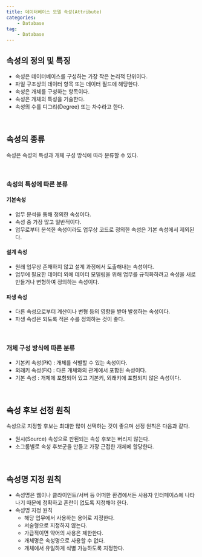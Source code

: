 ```yaml
---
title: 데이터베이스 모델 속성(Attribute)
categories:
    - Database
tag:
    - Database
---
```


## 속성의 정의 및 특징

- 속성은 데이터베이스를 구성하는 가장 작은 논리적 단위이다.
- 파일 구조상의 데이터 항목 또는 데이터 필드에 해당한다.
- 속성은 개체를 구성하는 항목이다.
- 속성은 개체의 특성을 기술한다.
- 속성의 수를 디그리(Degree) 또는 차수라고 한다.

<br>

## 속성의 종류
속성은 속성의 특성과 개체 구성 방식에 따라 분류할 수 있다.

<br>

### **속성의 특성에 따른 분류**
#### 기본속성
- 업무 분석을 통해 정의한 속성이다.
- 속성 중 가장 많고 일반적이다.
- 업무로부터 분석한 속성이라도 업무상 코드로 정의한 속성은 기본 속성에서 제외된다.
#### 설계 속성
- 원래 업무상 존재하지 않고 설계 과정에서 도출해내는 속성이다.
- 업무에 필요한 데이터 외에 데이터 모델링을 위해 업무를 규칙화하려고 속성을 새로 만들거나 변형하여 정의하는 속성이다.
#### 파생 속성
- 다른 속성으로부터 계산이나 변형 등의 영향을 받아 발생하는 속성이다.
- 파생 속성은 되도록 적은 수를 정의하는 것이 좋다.

<br>

### **개체 구성 방식에 따른 분류**

- 기본키 속성(PK) : 개체를 식별할 수 있는 속성이다.                               
- 외래키 속성(FK) : 다른 개체와의 관계에서 포함된 속성이다.
- 기본 속성 : 개체에 포함되어 있고 기본키, 외래키에 포함되지 않은 속성이다.

<br>

## 속성 후보 선정 원칙
속성으로 지정할 후보는 최대한 많이 선택하는 것이 좋으며 선정 원칙은 다음과 같다.
- 원시(Source) 속성으로 판된되는 속성 후보는 버리지 않는다.
- 소그룹별로 속성 후보군을 만들고 가장 근접한 개체에 할당한다.

<br>

## 속성명 지정 원칙
- 속성명은 웹이나 클라이언트/서버 등 어떠한 환경에서든 사용자 인터페이스에 나타나기 때문에 정확하고 혼란이 없도록 지정해야 한다.
- 속성명 지정 원칙 
  - 해당 업무에서 사용하는 용어로 지정한다.
  - 서술형으로 지정하지 않는다.
  - 가급적이면 약어의 사용은 제한한다.
  - 개체명은 속성명으로 사용할 수 없다.
  - 개체에서 유일하게 식별 가능하도록 지정한다.